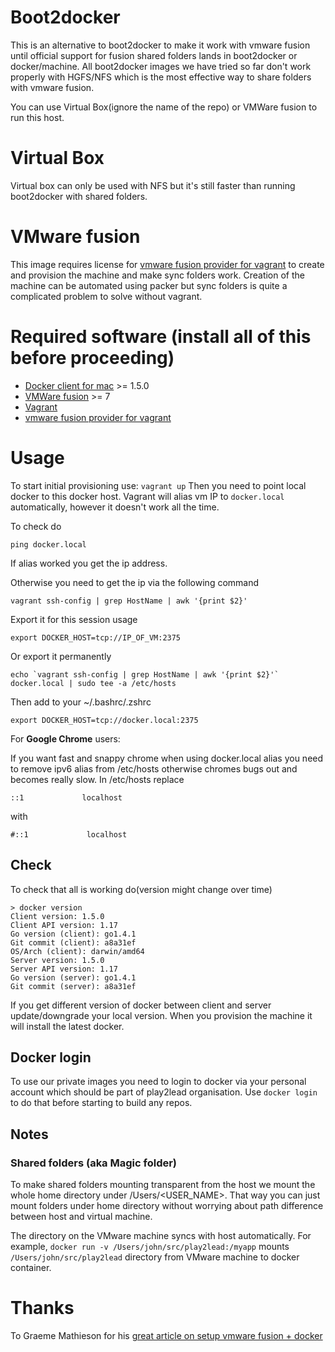 # Boot2docker
This is an alternative to boot2docker to  make it work with vmware fusion until official support for fusion shared folders lands in boot2docker or docker/machine. All boot2docker images we have tried so far don't work properly with HGFS/NFS which is the most effective way to share folders with vmware fusion.


You can use Virtual Box(ignore the name of the repo) or VMWare fusion to run this host.
# Virtual Box
Virtual box can only be used with NFS but it's still faster than running boot2docker with shared folders.

# VMware fusion
This image requires license for [vmware fusion provider for vagrant](http://www.vagrantup.com/vmware) to create and provision the machine and make sync folders work.
Creation of the machine can be automated using packer but sync folders is quite a complicated problem to solve without vagrant.
# Required software (install all of this before proceeding)
- [Docker client for mac](https://docs.docker.com/installation/mac/) >= 1.5.0
- [VMWare fusion](http://www.vmware.com/au/products/fusion) >= 7
- [Vagrant](https://www.vagrantup.com/downloads.html)
- [vmware fusion provider for vagrant](http://www.vagrantup.com/vmware)

# Usage
To start initial provisioning use:
`vagrant up`
Then you need to point local docker to this docker host. Vagrant will alias vm IP to `docker.local` automatically, however it doesn't work all the time. 

To check do
```
ping docker.local
```
If alias worked you get the ip address. 

Otherwise you need to get the ip via the following command
```
vagrant ssh-config | grep HostName | awk '{print $2}'
```
Export it for this session usage

```export DOCKER_HOST=tcp://IP_OF_VM:2375```

Or export it permanently
```
echo `vagrant ssh-config | grep HostName | awk '{print $2}'` docker.local | sudo tee -a /etc/hosts
```
Then add to your ~/.bashrc/.zshrc
```
export DOCKER_HOST=tcp://docker.local:2375
```

For **Google Chrome** users:

If you want fast and snappy chrome when using docker.local alias you need to remove ipv6 alias from /etc/hosts otherwise chromes bugs out and becomes really slow.
In /etc/hosts replace
```
::1             localhost
```
with
```
#::1             localhost
```

## Check
To check that all is working do(version might change over time)
```
> docker version
Client version: 1.5.0
Client API version: 1.17
Go version (client): go1.4.1
Git commit (client): a8a31ef
OS/Arch (client): darwin/amd64
Server version: 1.5.0
Server API version: 1.17
Go version (server): go1.4.1
Git commit (server): a8a31ef
```

If you get different version of docker between client and server update/downgrade your local version. When you provision the machine it will install the latest docker.

## Docker login
To use our private images you need to login to docker via your personal account which should be part of play2lead organisation. 
Use `docker login` to do that before starting to build any repos.

## Notes
### Shared folders (aka Magic folder)
To make shared folders mounting transparent from the host we mount the whole home directory under /Users/<USER_NAME>. That way you can just mount folders under home directory without worrying about path difference between host and virtual machine.

The directory on the VMware machine syncs with host automatically. 
For example,
`docker run -v /Users/john/src/play2lead:/myapp`
mounts `/Users/john/src/play2lead` directory from VMware machine to docker container. 


# Thanks
To Graeme Mathieson for his [great article on setup vmware fusion + docker](https://woss.name/articles/vagrant-docker-and-vmware-fusion/)
